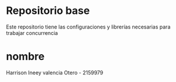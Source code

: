 # Repositorio base

Este repositorio tiene las configuraciones y librerías necesarias para trabajar concurrencia

# nombre 
Harrison Ineey valencia Otero - 2159979